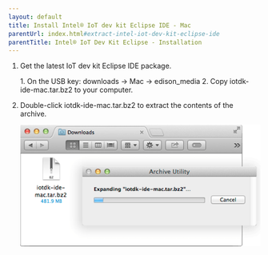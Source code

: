 ```yaml
---
layout: default
title: Install Intel® IoT dev kit Eclipse IDE - Mac
parentUrl: index.html#extract-intel-iot-dev-kit-eclipse-ide
parentTitle: Intel® IoT Dev Kit Eclipse - Installation
---
```


1. Get the latest IoT dev kit Eclipse IDE package.

    <div class="callout goto" markdown="1">
    1. On the USB key: <span class="icon folder">downloads</span> → <span class="icon folder">Mac</span> → <span class="icon folder">edison_media</span>
    2. Copy <span class="icon file">iotdk-ide-mac.tar.bz2</span> to your computer.
    </div>

2. Double-click <span class="icon file">iotdk-ide-mac.tar.bz2</span> to extract the contents of the archive.

    ![The 7-Zip archive being extracted by Mac Archive Utility](images/7zip-mac_archive_utility.png)
